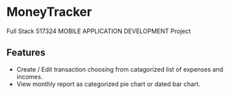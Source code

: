 # MoneyTracker

Full Stack 517324 MOBILE APPLICATION DEVELOPMENT Project


## Features 
- Create / Edit transaction choosing from catagorized list of expenses and incomes. 
- View monthly report as categorized pie chart or dated bar chart.
